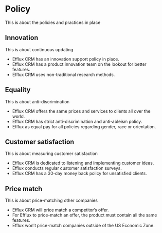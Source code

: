 # Policy

This is about the policies and practices in place

## Innovation

This is about continuous updating

- Efflux CRM has an innovation support policy in place.
- Efflux CRM has a product innovation team on the lookout for better features.
- Efflux CRM uses non-traditional research methods.

## Equality

This is about anti-discrimination

- Efflux CRM offers the same prices and services to clients all over the world.
- Efflux CRM has strict anti-discrimination and anti-ableism policy.
- Efflux as equal pay for all policies regarding gender, race or orientation.

## Customer satisfaction

This is about measuring customer satisfaction

- Efflux CRM is dedicated to listening and implementing customer ideas.
- Efflux conducts regular customer satisfaction surveys.
- Efflux CRM has a 30-day money back policy for unsatisfied clients.

## Price match

This is about price-matching other companies

- Efflux CRM will price match a competitor’s offer.
- For Efflux to price-match an offer, the product must contain all the same features.
- Efflux won’t price-match companies outside of the US Economic Zone.